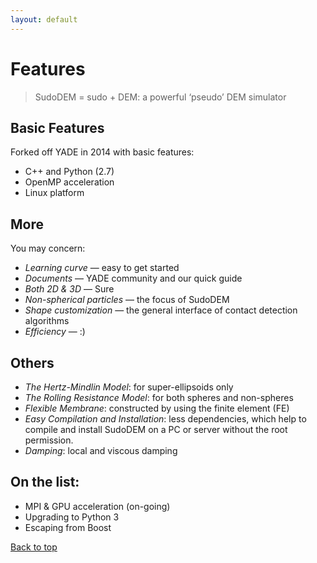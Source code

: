```yaml
---
layout: default
---
```


# Features
> SudoDEM = sudo + DEM: a powerful ‘pseudo’ DEM simulator

## Basic Features
Forked off YADE in 2014 with basic features:
- C++ and Python (2.7)
- OpenMP acceleration
- Linux platform

## More
You may concern:
- _Learning curve_ — easy to get started
- _Documents_ — YADE community and our quick guide
- _Both 2D & 3D_ — Sure
- _Non-spherical particles_ — the focus of SudoDEM
- _Shape customization_ — the general interface of contact detection algorithms
- _Efficiency_ — :)

## Others
- _The Hertz-Mindlin Model_: for super-ellipsoids only
- _The Rolling Resistance Model_: for both spheres and non-spheres
- _Flexible Membrane_: constructed by using the finite element (FE)
- _Easy Compilation and Installation_: less dependencies, which help to compile and install SudoDEM on a PC or server without the root permission.
- _Damping_: local and viscous damping

## On the list:
- MPI & GPU acceleration (on-going)
- Upgrading to Python 3
- Escaping from Boost

[Back to top](#top) 
